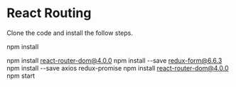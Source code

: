 # React Routing
Clone the code and install the follow steps.

npm install

npm install react-router-dom@4.0.0
npm install --save redux-form@6.6.3
npm install --save axios redux-promise
npm install react-router-dom@4.0.0
npm start
